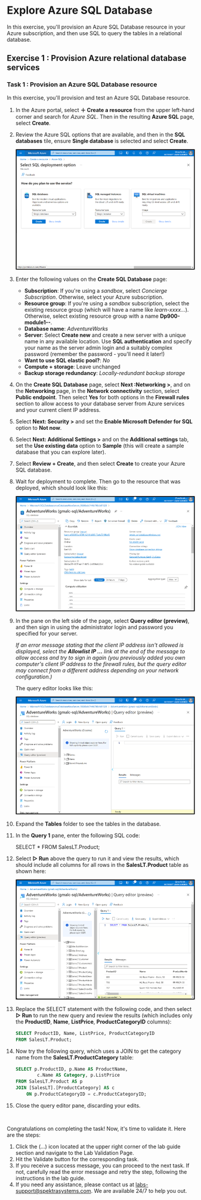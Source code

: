 # Explore Azure SQL Database

In this exercise, you'll provision an Azure SQL Database resource in your Azure subscription, and then use SQL to query the tables in a relational database. 

## Exercise 1 : Provision Azure relational database services

### Task 1 : Provision an Azure SQL Database resource

In this exercise, you'll provision and test an Azure SQL Database resource.

1. In the Azure portal, select  **＋ Create a resource**  from the upper left-hand corner and search for  _Azure SQL_. Then in the resulting  **Azure SQL**  page, select  **Create**.
    
2. Review the Azure SQL options that are available, and then in the  **SQL databases**  tile, ensure  **Single database**  is selected and select  **Create**.
    
    ![Screenshot of the Azure portal showing the Azure SQL page.](images//azure-sql-portal.png)
    
3. Enter the following values on the  **Create SQL Database**  page:
    
    -   **Subscription**: If you're using a  _sandbox_, select  _Concierge Subscription_. Otherwise, select your Azure subscription.
    -   **Resource group**: If you're using a  _sandbox_  subscription, select the existing resource group (which will have a name like  _learn-xxxx..._). Otherwise, select existing resource group with a name **Dp900-module1--<inject key="Deployment-id" enableCopy="false" />**.
    -   **Database name**:  _AdventureWorks_
    -   **Server**: Select  **Create new**  and create a new server with a unique name in any available location. Use  **SQL authentication**  and specify your name as the server admin login and a suitably complex password (remember the password - you'll need it later!)
    -   **Want to use SQL elastic pool?**:  _No_
    -   **Compute + storage**: Leave unchanged
    -   **Backup storage redundancy**:  _Locally-redundant backup storage_
4. On the  **Create SQL Database**  page, select  **Next :Networking >**, and on the  **Networking**  page, in the  **Network connectivity**  section, select  **Public endpoint**. Then select  **Yes**  for both options in the  **Firewall rules**  section to allow access to your database server from Azure services and your current client IP address.
    
5. Select  **Next: Security >**  and set the  **Enable Microsoft Defender for SQL**  option to  **Not now**.
    
6. Select  **Next: Additional Settings >**  and on the  **Additional settings**  tab, set the  **Use existing data**  option to  **Sample**  (this will create a sample database that you can explore later).
    
7. Select  **Review + Create**, and then select  **Create**  to create your Azure SQL database.
    
8. Wait for deployment to complete. Then go to the resource that was deployed, which should look like this:
    
   ![Screenshot of the Azure portal showing the SQL Database page.](images//sql-database-portal.png)
    
9. In the pane on the left side of the page, select  **Query editor (preview)**, and then sign in using the administrator login and password you specified for your server.
    
    _If an error message stating that the client IP address isn't allowed is displayed, select the  **Allowlist IP ...**  link at the end of the message to allow access and try to sign in again (you previously added you own computer's client IP address to the firewall rules, but the query editor may connect from a different address depending on your network configuration.)_
    
   The query editor looks like this:
    
   ![Screenshot of the Azure portal showing the query editor.](images//query-editor.png)
    
10. Expand the  **Tables**  folder to see the tables in the database.
    
11. In the  **Query 1**  pane, enter the following SQL code:

    SELECT * FROM SalesLT.Product;
    
12. Select  **▷ Run**  above the query to run it and view the results, which should include all columns for all rows in the  **SalesLT.Product**  table as shown here:
    
     ![Screenshot of the Azure portal showing the query editor with query results.](images//sql-query-results.png)
     
13. Replace the SELECT statement with the following code, and then select **&#9655; Run** to run the new query and review the results (which includes only the **ProductID**, **Name**, **ListPrice**, **ProductCategoryID** columns):

    ```sql
    SELECT ProductID, Name, ListPrice, ProductCategoryID
    FROM SalesLT.Product;
    ```

14. Now try the following query, which uses a JOIN to get the category name from the **SalesLT.ProductCategory** table:

    ```sql
    SELECT p.ProductID, p.Name AS ProductName,
            c.Name AS Category, p.ListPrice
    FROM SalesLT.Product AS p
    JOIN [SalesLT].[ProductCategory] AS c
        ON p.ProductCategoryID = c.ProductCategoryID;
    ```

15. Close the query editor pane, discarding your edits.
  
<br>

Congratulations on completing the task! Now, it's time to validate it. Here are the steps:

 1. Click the (...) icon located at the upper right corner of the lab guide section and navigate to the Lab Validation Page.
 2. Hit the Validate button for the corresponding task.
 3. If you receive a success message, you can proceed to the next task. If not, carefully read the error message and retry the step, following the instructions in the lab guide.
 4. If you need any assistance, please contact us at labs-support@spektrasystems.com. We are available 24/7 to help you out.
